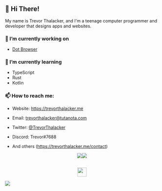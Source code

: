 ## :wave: Hi There!

My name is Trevor Thalacker, and I'm a teenage computer programmer and developer that designs apps and websites.

### :telescope: I’m currently working on

- [Dot Browser](https://github.com/dothq)

### :seedling: I’m currently learning

- TypeScript
- Rust
- Kotlin

### :mailbox: How to reach me:

- Website: https://trevorthalacker.me

- Email: [trevorthalacker@tutanota.com](mailto:hello@trevorthalacker.me)

- Twitter: [@TrevorThalacker](https://twitter.com/trevorthalacker)

- Discord: Trevor#7688

- And others (https://trevorthalacker.me/contact)

<div style="display:flex;flex-direction:row;justify-content:center;text-align:center;align-items:center;" align="center">
  <img align="center" src="https://github-readme-stats.vercel.app/api/top-langs/?username=trevorthalacker&layout=compact" />
  <img align="center" src="https://github-readme-stats.vercel.app/api?username=trevorthalacker&show_icons=true&layout=compact" />
</div>
<br />
<p align="center">
  <a href="https://twitter.com/trevorthalacker" target="blank"><img align="center" src="https://camo.githubusercontent.com/cb9b6c05fc94e6516fec43f34bedd5549f50962b0a90d38021bf14279ff8a382/68747470733a2f2f692e696d6775722e636f6d2f687a31773279592e706e67" height="30" width="30" /></a>
  <!-- when i find a good reddit icon i'll put it here
  <a href="https://reddit.com/u/IAmAwesomeTech10" target="blank"><img align="center" src="https://cdn.jsdelivr.net/npm/simple-icons@3.0.1/icons/reddit.svg" height="30" width="30"/></a>
  -->
</p>

<img src="https://raw.githubusercontent.com/trevorthalacker/trevorthalacker/main/images/wave.svg" >
